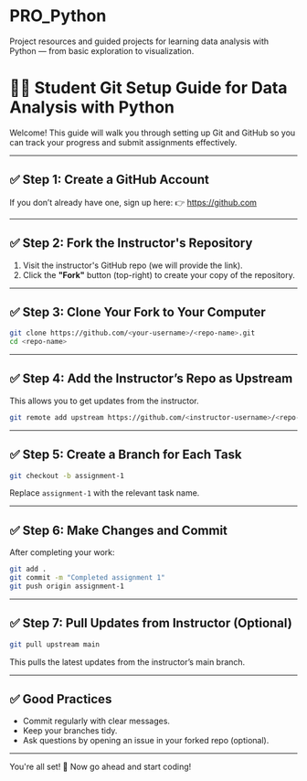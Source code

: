 # PRO_Python
Project resources and guided projects for learning data analysis with Python — from basic exploration to visualization.
# 🧑‍🎓 Student Git Setup Guide for Data Analysis with Python

Welcome! This guide will walk you through setting up Git and GitHub so you can track your progress and submit assignments effectively.

---

## ✅ Step 1: Create a GitHub Account
If you don’t already have one, sign up here:
👉 https://github.com

---

## ✅ Step 2: Fork the Instructor's Repository
1. Visit the instructor's GitHub repo (we will provide the link).
2. Click the **"Fork"** button (top-right) to create your copy of the repository.

---

## ✅ Step 3: Clone Your Fork to Your Computer
```bash
git clone https://github.com/<your-username>/<repo-name>.git
cd <repo-name>
```

---

## ✅ Step 4: Add the Instructor’s Repo as Upstream
This allows you to get updates from the instructor.
```bash
git remote add upstream https://github.com/<instructor-username>/<repo-name>.git
```

---

## ✅ Step 5: Create a Branch for Each Task
```bash
git checkout -b assignment-1
```
Replace `assignment-1` with the relevant task name.

---

## ✅ Step 6: Make Changes and Commit
After completing your work:
```bash
git add .
git commit -m "Completed assignment 1"
git push origin assignment-1
```

---

## ✅ Step 7: Pull Updates from Instructor (Optional)
```bash
git pull upstream main
```
This pulls the latest updates from the instructor’s main branch.

---

## ✅ Good Practices
- Commit regularly with clear messages.
- Keep your branches tidy.
- Ask questions by opening an issue in your forked repo (optional).

---

You're all set! 🎉 Now go ahead and start coding!


